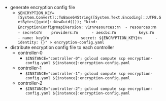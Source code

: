 * generate encryption config file
    * `$ENCRYPTION_KEY=[System.Convert]::ToBase64String([System.Text.Encoding]::UTF8.GetBytes([guid]::NewGuid())); "kind: EncryptionConfig`r`napiVersion: v1`r`nresources:`r`n  - resources:`r`n      - secrets`r`n    providers:`r`n      - aescbc:`r`n          keys:`r`n            - name: key1`r`n              secret: ${ENCRYPTION_KEY}`r`n      - identity: {}" > encryption-config.yaml`
* distribute encryption config file to each controller
    * controller-0
        * `$INSTANCE="controller-0"; gcloud compute scp encryption-config.yaml ${instance}:encryption-config.yaml`
    * controller-1
        * `$INSTANCE="controller-1"; gcloud compute scp encryption-config.yaml ${instance}:encryption-config.yaml`
    * controller-2
        * `$INSTANCE="controller-2"; gcloud compute scp encryption-config.yaml ${instance}:encryption-config.yaml`